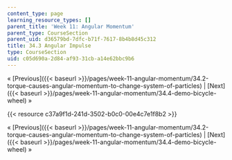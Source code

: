 ```yaml
---
content_type: page
learning_resource_types: []
parent_title: 'Week 11: Angular Momentum'
parent_type: CourseSection
parent_uid: d36579bd-7dfc-b71f-7617-8b4b8d45c312
title: 34.3 Angular Impulse
type: CourseSection
uid: c05d690a-2d84-af93-31cb-a14e62bbc9b6
---
```


« [Previous]({{< baseurl >}}/pages/week-11-angular-momentum/34.2-torque-causes-angular-momentum-to-change-system-of-particles) | [Next]({{< baseurl >}}/pages/week-11-angular-momentum/34.4-demo-bicycle-wheel) »

{{< resource c37a9f1d-241d-3502-b0c0-00e4c7e1f8b2 >}}

« [Previous]({{< baseurl >}}/pages/week-11-angular-momentum/34.2-torque-causes-angular-momentum-to-change-system-of-particles) | [Next]({{< baseurl >}}/pages/week-11-angular-momentum/34.4-demo-bicycle-wheel) »